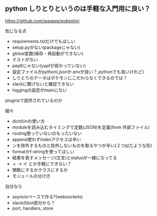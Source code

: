 ## python しりとりというのは手軽な入門用に良い？

https://github.com/wagase/pokeshiri

気になる点

- requirements.txtだけでもほしい
- setup.pyがない(packageじゃない)
- global変数(保存・再起動ができない)
- テストがない
- pep8じゃない(yapfが掛かっていない)
- 設定ファイルがpython(.jsonか.envが良い？,pythonでも良いけれど)
- しりとりのデータはポケモンにこだわらなくできるのでは？
- slackに繋げないと確認できない
- loggingの設定がmainにない

pluginsで提供されているのか

細々

- dictのinの使い方
- moduleを読み込むタイミングで定数(JSON)を定義(from 外部ファイル)
- routing使っていないのもったいない
- append使わずindexアクセスは辛い
- ンを除外するものと除外しないものを取るやつが辛い(２つ似たような形)
- formatかf-stringを使ってほしい
- 結果を表すメッセージ(文言)とstatusが一緒になってる
- ィ -> イ とか手軽にできない？
- 関数にするかクラスにするか
- モジュールの分け方

自分なら

- asyncioベースで作る?(websockets)
- slackのbot部分から？
- port, handlers, store
